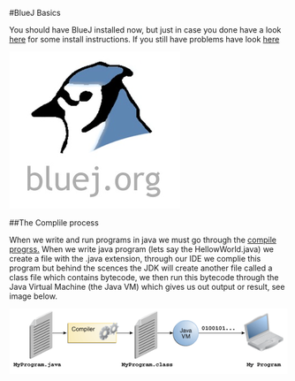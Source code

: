 #BlueJ Basics

You should have BlueJ installed now, but just in case you done have a look [here](http://www.bluej.org/download/install.html) for some install instructions. If you still have problems have look [here](http://www.bluej.org/faq.html)

![](img/01.png)

##The Complile process

When we write and run programs in java we must go through the [compile progrss.](http://www.oracle.com/technetwork/java/compile-136656.html) When we write java program (lets say the HellowWorld.java) we create a file with the .java extension, through our IDE we complie this program but behind the scences the JDK will create another file called a class file which contains bytecode, we then run this bytecode through the Java Virtual Machine (the Java VM) which gives us out output or result, see image below.

 ![](img/02.png)